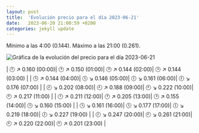 ```yaml
---
layout: post
title:  'Evolución precio para el día 2023-06-21'
date:   2023-06-20 21:00:59 +0200
categories: jekyll update
---
```

Mínimo a las 4:00 (0.144). Máximo a las 21:00 (0.261). 

![Gráfica de la evolución del precio para el día 2023-06-21](https://files.botsin.space/media_attachments/files/110/578/092/419/050/707/original/6cf3929914fc0461.png)


| 🕛 ↗ 0.160 (00:00)| 🕐 ↗ 0.150 (01:00)| 🕑 ↗ 0.144 (02:00)| 🕒 ↗ 0.144 (03:00) | 
| 🕓 ↗ 0.144 (04:00)| 🕔 ↘ 0.146 (05:00)| 🕕 ↘ 0.161 (06:00)| 🕖 ↘ 0.176 (07:00) | 
| 🕗 ↘ 0.202 (08:00)| 🕘 ↗ 0.188 (09:00)| 🕙 ↘ 0.222 (10:00)| 🕚 ↗ 0.217 (11:00) | 
| 🕛 ↗ 0.211 (12:00)| 🕐 ↗ 0.205 (13:00)| 🕑 ↗ 0.155 (14:00)| 🕒 ↘ 0.160 (15:00) | 
| 🕓 ↘ 0.161 (16:00)| 🕔 ↘ 0.177 (17:00)| 🕕 ↘ 0.219 (18:00)| 🕖 ↘ 0.227 (19:00) | 
| 🕗 ↘ 0.247 (20:00)| 🕘 ↘ 0.261 (21:00)| 🕙 ↗ 0.220 (22:00)| 🕚 ↗ 0.201 (23:00) | 
 

